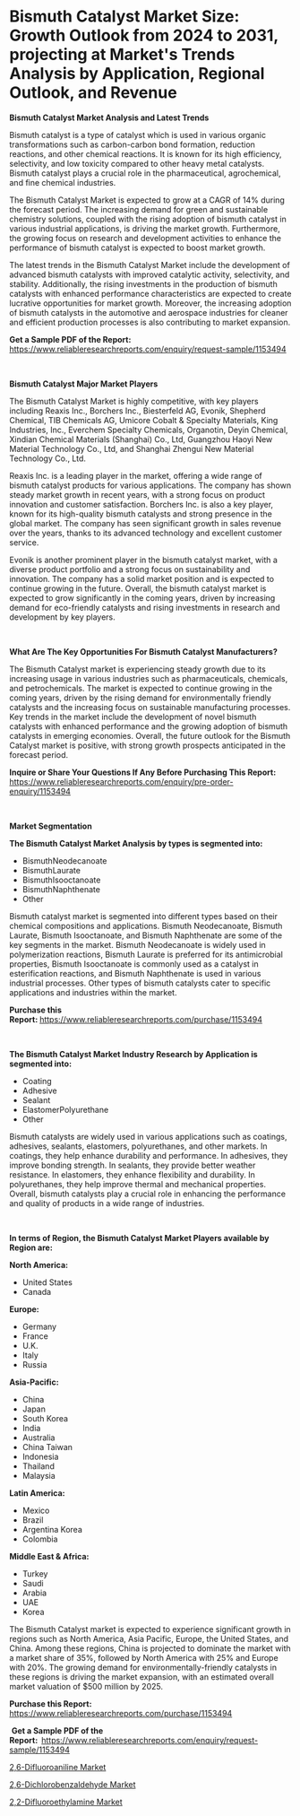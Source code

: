 <p><h1>Bismuth Catalyst Market Size: Growth Outlook from 2024 to 2031, projecting at Market's Trends Analysis by Application, Regional Outlook, and Revenue</h1></p><p><strong>Bismuth Catalyst Market Analysis and Latest Trends</strong></p>
<p><p>Bismuth catalyst is a type of catalyst which is used in various organic transformations such as carbon-carbon bond formation, reduction reactions, and other chemical reactions. It is known for its high efficiency, selectivity, and low toxicity compared to other heavy metal catalysts. Bismuth catalyst plays a crucial role in the pharmaceutical, agrochemical, and fine chemical industries.</p><p>The Bismuth Catalyst Market is expected to grow at a CAGR of 14% during the forecast period. The increasing demand for green and sustainable chemistry solutions, coupled with the rising adoption of bismuth catalyst in various industrial applications, is driving the market growth. Furthermore, the growing focus on research and development activities to enhance the performance of bismuth catalyst is expected to boost market growth.</p><p>The latest trends in the Bismuth Catalyst Market include the development of advanced bismuth catalysts with improved catalytic activity, selectivity, and stability. Additionally, the rising investments in the production of bismuth catalysts with enhanced performance characteristics are expected to create lucrative opportunities for market growth. Moreover, the increasing adoption of bismuth catalysts in the automotive and aerospace industries for cleaner and efficient production processes is also contributing to market expansion.</p></p>
<p><strong>Get a Sample PDF of the Report:&nbsp;</strong> <a href="https://www.reliableresearchreports.com/enquiry/request-sample/1153494">https://www.reliableresearchreports.com/enquiry/request-sample/1153494</a></p>
<p>&nbsp;</p>
<p><strong>Bismuth Catalyst Major Market Players</strong></p>
<p><p>The Bismuth Catalyst Market is highly competitive, with key players including Reaxis Inc., Borchers Inc., Biesterfeld AG, Evonik, Shepherd Chemical, TIB Chemicals AG, Umicore Cobalt & Specialty Materials, King Industries, Inc., Everchem Specialty Chemicals, Organotin, Deyin Chemical, Xindian Chemical Materials (Shanghai) Co., Ltd, Guangzhou Haoyi New Material Technology Co., Ltd, and Shanghai Zhengui New Material Technology Co., Ltd.</p><p>Reaxis Inc. is a leading player in the market, offering a wide range of bismuth catalyst products for various applications. The company has shown steady market growth in recent years, with a strong focus on product innovation and customer satisfaction. Borchers Inc. is also a key player, known for its high-quality bismuth catalysts and strong presence in the global market. The company has seen significant growth in sales revenue over the years, thanks to its advanced technology and excellent customer service.</p><p>Evonik is another prominent player in the bismuth catalyst market, with a diverse product portfolio and a strong focus on sustainability and innovation. The company has a solid market position and is expected to continue growing in the future. Overall, the bismuth catalyst market is expected to grow significantly in the coming years, driven by increasing demand for eco-friendly catalysts and rising investments in research and development by key players.</p></p>
<p>&nbsp;</p>
<p><strong>What Are The Key Opportunities For Bismuth Catalyst Manufacturers?</strong></p>
<p><p>The Bismuth Catalyst market is experiencing steady growth due to its increasing usage in various industries such as pharmaceuticals, chemicals, and petrochemicals. The market is expected to continue growing in the coming years, driven by the rising demand for environmentally friendly catalysts and the increasing focus on sustainable manufacturing processes. Key trends in the market include the development of novel bismuth catalysts with enhanced performance and the growing adoption of bismuth catalysts in emerging economies. Overall, the future outlook for the Bismuth Catalyst market is positive, with strong growth prospects anticipated in the forecast period.</p></p>
<p><strong>Inquire or Share Your Questions If Any Before Purchasing This Report:</strong> <a href="https://www.reliableresearchreports.com/enquiry/pre-order-enquiry/1153494">https://www.reliableresearchreports.com/enquiry/pre-order-enquiry/1153494</a></p>
<p>&nbsp;</p>
<p><strong>Market Segmentation</strong></p>
<p><strong>The Bismuth Catalyst Market Analysis by types is segmented into:</strong></p>
<p><ul><li>BismuthNeodecanoate</li><li>BismuthLaurate</li><li>BismuthIsooctanoate</li><li>BismuthNaphthenate</li><li>Other</li></ul></p>
<p><p>Bismuth catalyst market is segmented into different types based on their chemical compositions and applications. Bismuth Neodecanoate, Bismuth Laurate, Bismuth Isooctanoate, and Bismuth Naphthenate are some of the key segments in the market. Bismuth Neodecanoate is widely used in polymerization reactions, Bismuth Laurate is preferred for its antimicrobial properties, Bismuth Isooctanoate is commonly used as a catalyst in esterification reactions, and Bismuth Naphthenate is used in various industrial processes. Other types of bismuth catalysts cater to specific applications and industries within the market.</p></p>
<p><strong>Purchase this Report:&nbsp;</strong><a href="https://www.reliableresearchreports.com/purchase/1153494">https://www.reliableresearchreports.com/purchase/1153494</a></p>
<p>&nbsp;</p>
<p><strong>The Bismuth Catalyst Market Industry Research by Application is segmented into:</strong></p>
<p><ul><li>Coating</li><li>Adhesive</li><li>Sealant</li><li>ElastomerPolyurethane</li><li>Other</li></ul></p>
<p><p>Bismuth catalysts are widely used in various applications such as coatings, adhesives, sealants, elastomers, polyurethanes, and other markets. In coatings, they help enhance durability and performance. In adhesives, they improve bonding strength. In sealants, they provide better weather resistance. In elastomers, they enhance flexibility and durability. In polyurethanes, they help improve thermal and mechanical properties. Overall, bismuth catalysts play a crucial role in enhancing the performance and quality of products in a wide range of industries.</p></p>
<p>&nbsp;</p>
<p><strong>In terms of Region, the Bismuth Catalyst Market Players available by Region are:</strong></p>
<p>
    <p> <strong> North America: </strong>
        <ul>
            <li>United States</li>
            <li>Canada</li>
        </ul>
        </p> 
    <p> <strong> Europe: </strong>
        <ul>
            <li>Germany</li>
            <li>France</li>
            <li>U.K.</li>
            <li>Italy</li>
            <li>Russia</li>
        </ul>
        </p> 
    <p> <strong> Asia-Pacific: </strong>
        <ul>
            <li>China</li>
            <li>Japan</li>
            <li>South Korea</li>
            <li>India</li>
            <li>Australia</li>
            <li>China Taiwan</li>
            <li>Indonesia</li>
            <li>Thailand</li>
            <li>Malaysia</li>
        </ul>
        </p> 
    <p> <strong> Latin America: </strong>
        <ul>
            <li>Mexico</li>
            <li>Brazil</li>
            <li>Argentina Korea</li>
            <li>Colombia</li>
        </ul>
        </p> 
    <p> <strong> Middle East & Africa: </strong>
        <ul>
            <li>Turkey</li>
            <li>Saudi</li>
            <li>Arabia</li>
            <li>UAE</li>
            <li>Korea</li>
        </ul>
    </p>
    </p>
<p><p>The Bismuth Catalyst market is expected to experience significant growth in regions such as North America, Asia Pacific, Europe, the United States, and China. Among these regions, China is projected to dominate the market with a market share of 35%, followed by North America with 25% and Europe with 20%. The growing demand for environmentally-friendly catalysts in these regions is driving the market expansion, with an estimated overall market valuation of $500 million by 2025.</p></p>
<p><strong>Purchase this Report: </strong><a href="https://www.reliableresearchreports.com/purchase/1153494">https://www.reliableresearchreports.com/purchase/1153494</a></p>
<p>&nbsp;<strong>Get a Sample PDF of the Report:&nbsp;&nbsp;</strong><a href="https://www.reliableresearchreports.com/enquiry/request-sample/1153494">https://www.reliableresearchreports.com/enquiry/request-sample/1153494</a></p>
<p><strong></strong></p>
<p><p><a href="https://view.publitas.com/reportprime-1/26-difluoroaniline-market-size-2023-2030-global-industrial-analysis-key-geographical-regions-market-share-top-key-players-product-types-and-forecast-research-report/">2,6-Difluoroaniline Market</a></p><p><a href="https://view.publitas.com/reportprime-1/26-dichlorobenzaldehyde-market-size-market-share-and-global-market-analysis-report-2023-2030/">2,6-Dichlorobenzaldehyde Market</a></p><p><a href="https://view.publitas.com/reportprime-1/22-difluoroethylamine-market-size-furnishes-valuable-information-encompassing-market-share-market-trends-and-projections-spanning-from-2023-to-2030/">2,2-Difluoroethylamine Market</a></p></p>